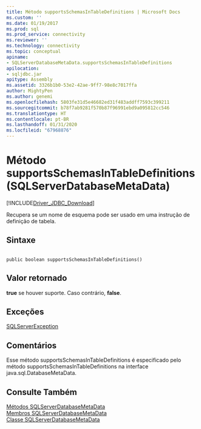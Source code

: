 ```yaml
---
title: Método supportsSchemasInTableDefinitions | Microsoft Docs
ms.custom: ''
ms.date: 01/19/2017
ms.prod: sql
ms.prod_service: connectivity
ms.reviewer: ''
ms.technology: connectivity
ms.topic: conceptual
apiname:
- SQLServerDatabaseMetaData.supportsSchemasInTableDefinitions
apilocation:
- sqljdbc.jar
apitype: Assembly
ms.assetid: 3326b1b0-53e2-42ae-9ff7-98e8c7017ffa
author: MightyPen
ms.author: genemi
ms.openlocfilehash: 5803fe31d5e46682ed31f483addff7593c399211
ms.sourcegitcommit: b78f7ab9281f570b87f96991ebd9a095812cc546
ms.translationtype: HT
ms.contentlocale: pt-BR
ms.lasthandoff: 01/31/2020
ms.locfileid: "67968876"
---
```

# <a name="supportsschemasintabledefinitions-method-sqlserverdatabasemetadata"></a>Método supportsSchemasInTableDefinitions (SQLServerDatabaseMetaData)
[!INCLUDE[Driver_JDBC_Download](../../../includes/driver_jdbc_download.md)]

  Recupera se um nome de esquema pode ser usado em uma instrução de definição de tabela.  
  
## <a name="syntax"></a>Sintaxe  
  
```  
  
public boolean supportsSchemasInTableDefinitions()  
```  
  
## <a name="return-value"></a>Valor retornado  
 **true** se houver suporte. Caso contrário, **false**.  
  
## <a name="exceptions"></a>Exceções  
 [SQLServerException](../../../connect/jdbc/reference/sqlserverexception-class.md)  
  
## <a name="remarks"></a>Comentários  
 Esse método supportsSchemasInTableDefinitions é especificado pelo método supportsSchemasInTableDefinitions na interface java.sql.DatabaseMetaData.  
  
## <a name="see-also"></a>Consulte Também  
 [Métodos SQLServerDatabaseMetaData](../../../connect/jdbc/reference/sqlserverdatabasemetadata-methods.md)   
 [Membros SQLServerDatabaseMetaData](../../../connect/jdbc/reference/sqlserverdatabasemetadata-members.md)   
 [Classe SQLServerDatabaseMetaData](../../../connect/jdbc/reference/sqlserverdatabasemetadata-class.md)  
  
  
